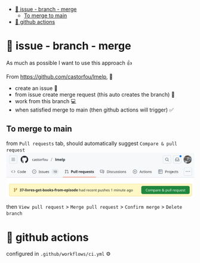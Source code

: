 - [🚀 issue - branch - merge](#-issue---branch---merge)
  - [To merge to main](#to-merge-to-main)
- [🤖 github actions](#-github-actions)

# 🚀 issue - branch - merge

As much as possible I want to use this approach 👍

From https://github.com/castorfou/lmelp, 🔗

- create an issue 📝
- from issue create merge request (this auto creates the branch) 🔀
- work from this branch 💻
- when satisfied merge to main (then github actions will trigger) ✅


## To merge to main

from `Pull requests` tab, should automatically suggest `Compare & pull request`
![pull request](image.png)

then `View pull request` > `Merge pull request` > `Confirm merge` > `Delete branch`

# 🤖 github actions

configured in `.github/workflows/ci.yml` ⚙️